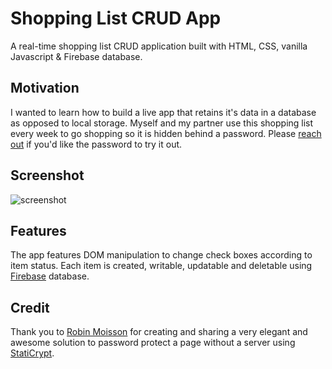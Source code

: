 # Shopping List CRUD App

A real-time shopping list CRUD application built with HTML, CSS, vanilla Javascript & Firebase database.

## Motivation

I wanted to learn how to build a live app that retains it's data in a database as opposed to local storage. Myself and my partner use this shopping list every week to go shopping so it is hidden behind a password. Please [reach out](https://adamdurrant.co.uk) if you'd like the password to try it out.

## Screenshot

![screenshot](/images/shopping-list-image.jpg)

## Features

The app features DOM manipulation to change check boxes according to item status. Each item is created, writable, updatable and deletable using [Firebase](https://firebase.google.com/) database.

## Credit

Thank you to [Robin Moisson](https://robinmoisson.github.io/) for creating and sharing a very elegant and awesome solution to password protect a page without a server using [StatiCrypt](https://robinmoisson.github.io/staticrypt/).
